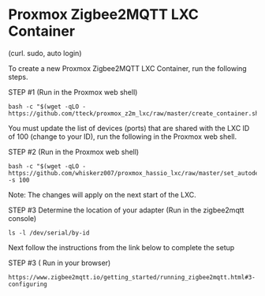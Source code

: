 

# Proxmox Zigbee2MQTT LXC Container
(curl. sudo, auto login)

To create a new Proxmox Zigbee2MQTT LXC Container, run the following steps.

STEP #1 (Run in the Proxmox web shell)
```
bash -c "$(wget -qLO - https://github.com/tteck/proxmox_z2m_lxc/raw/master/create_container.sh)"
```
You must update the list of devices (ports) that are shared with the LXC ID of 100 (change to your ID), run the following in the Proxmox web shell.

STEP #2 (Run in the Proxmox web shell)
```
bash -c "$(wget -qLO - https://github.com/whiskerz007/proxmox_hassio_lxc/raw/master/set_autodev_hook.sh)" -s 100
```
Note: The changes will apply on the next start of the LXC.

STEP #3 Determine the location of your adapter (Run in the zigbee2mqtt console)
```
ls -l /dev/serial/by-id
```
Next follow the instructions from the link below to complete the setup

STEP #3 ( Run in your browser)
```
https://www.zigbee2mqtt.io/getting_started/running_zigbee2mqtt.html#3-configuring
```

